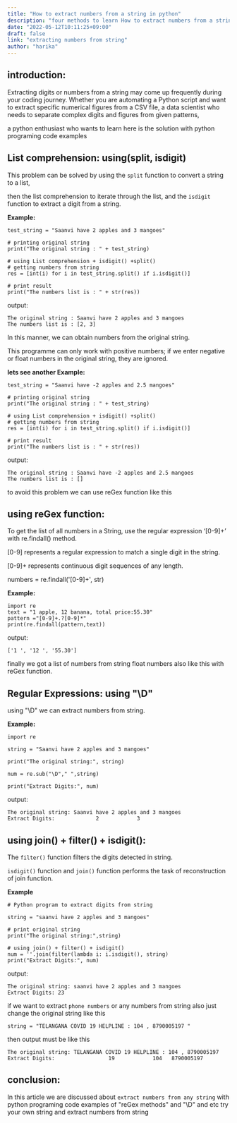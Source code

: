 ```yaml
---
title: "How to extract numbers from a string in python"
description: "four methods to learn How to extract numbers from a string in python"
date: "2022-05-12T10:11:25+09:00"
draft: false
link: "extracting numbers from string"
author: "harika"
---
```


## introduction:

Extracting digits or numbers from a string may come up frequently during your coding journey.
Whether you are automating a Python script and want to extract specific numerical figures from a CSV file,
a data scientist who needs to separate complex digits and figures from given patterns, 

a python enthusiast who wants to learn here is the solution with python programing code examples

## List comprehension: using(split, isdigit)

This problem can be solved by using the `split` function to convert a string to a list, 

then the list comprehension to iterate through the list, and the `isdigit` function to extract a digit from a string. 

**Example:**

```
test_string = "Saanvi have 2 apples and 3 mangoes"
  
# printing original string 
print("The original string : " + test_string)
  
# using List comprehension + isdigit() +split()
# getting numbers from string 
res = [int(i) for i in test_string.split() if i.isdigit()]
  
# print result
print("The numbers list is : " + str(res))
```
output:
```
The original string : Saanvi have 2 apples and 3 mangoes
The numbers list is : [2, 3]
```
In this manner, we can obtain numbers from the original string. 

This programme can only work with positive numbers; if we enter negative or float numbers in the original string, they are ignored. 

**lets see another Example:**
```
test_string = "Saanvi have -2 apples and 2.5 mangoes"
  
# printing original string 
print("The original string : " + test_string)
  
# using List comprehension + isdigit() +split()
# getting numbers from string 
res = [int(i) for i in test_string.split() if i.isdigit()]
  
# print result
print("The numbers list is : " + str(res))
```
output:
```
The original string : Saanvi have -2 apples and 2.5 mangoes
The numbers list is : []
```
to avoid this problem we can use reGex function like this

## using reGex function:

To get the list of all numbers in a String, use the regular expression ‘[0-9]+’ with re.findall() method. 

[0-9] represents a regular expression to match a single digit in the string. 

[0-9]+ represents continuous digit sequences of any length.

numbers = re.findall('[0-9]+', str)

**Example:**
```
import re
text = "1 apple, 12 banana, total price:55.30"
pattern ="[0-9]+.?[0-9]*"
print(re.findall(pattern,text))
```
output:
```
['1 ', '12 ', '55.30']
```
finally we got a list of numbers from string float numbers also like this with reGex function.

## Regular Expressions: using "\D"

using  "\D" we can extract numbers from string.

**Example:**
```
import re

string = "Saanvi have 2 apples and 3 mangoes"

print("The original string:", string)

num = re.sub("\D"," ",string)

print("Extract Digits:", num)
```
output:
```
The original string: Saanvi have 2 apples and 3 mangoes
Extract Digits:             2            3
```

## using join() + filter() + isdigit():

The `filter()` function filters the digits detected in string.

`isdigit()` function and `join()` function performs the task of reconstruction of join function.

**Example**
```
# Python program to extract digits from string

string = "saanvi have 2 apples and 3 mangoes"
 
# print original string
print("The original string:",string)

# using join() + filter() + isdigit()
num = ''.join(filter(lambda i: i.isdigit(), string)
print("Extract Digits:", num)
```
output:
```
The original string: saanvi have 2 apples and 3 mangoes
Extract Digits: 23
```
if we want to extract `phone numbers` or any numbers from string also just change the original string like this

`string = "TELANGANA COVID 19 HELPLINE : 104 , 8790005197 "`

then output must be like this

`The original string: TELANGANA COVID 19 HELPLINE : 104 , 8790005197`
`Extract Digits:                 19            104   8790005197`

## conclusion:

In this article we are discussed about `extract numbers from any string` with python programing  code examples of "reGex methods" and "\D" and etc try your own string and extract numbers from string 
